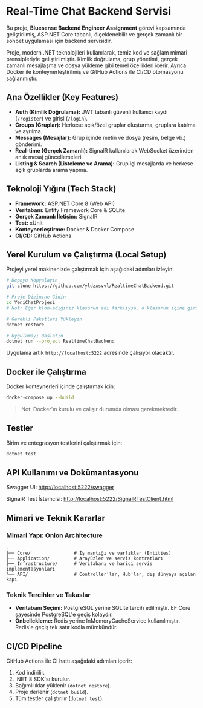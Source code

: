 
# Real-Time Chat Backend Servisi

Bu proje, **Bluesense Backend Engineer Assignment** görevi kapsamında geliştirilmiş, ASP.NET Core tabanlı, ölçeklenebilir ve gerçek zamanlı bir sohbet uygulaması için backend servisidir.

Proje, modern .NET teknolojileri kullanılarak, temiz kod ve sağlam mimari prensipleriyle geliştirilmiştir. Kimlik doğrulama, grup yönetimi, gerçek zamanlı mesajlaşma ve dosya yükleme gibi temel özellikleri içerir. Ayrıca Docker ile konteynerleştirilmiş ve GitHub Actions ile CI/CD otomasyonu sağlanmıştır.

## Ana Özellikler (Key Features)

- **Auth (Kimlik Doğrulama):** JWT tabanlı güvenli kullanıcı kaydı (`/register`) ve girişi (`/login`).
- **Groups (Gruplar):** Herkese açık/özel gruplar oluşturma, gruplara katılma ve ayrılma.
- **Messages (Mesajlar):** Grup içinde metin ve dosya (resim, belge vb.) gönderimi.
- **Real-time (Gerçek Zamanlı):** SignalR kullanılarak WebSocket üzerinden anlık mesaj güncellemeleri.
- **Listing & Search (Listeleme ve Arama):** Grup içi mesajlarda ve herkese açık gruplarda arama yapma.

## Teknoloji Yığını (Tech Stack)

- **Framework:** ASP.NET Core 8 (Web API)
- **Veritabanı:** Entity Framework Core & SQLite
- **Gerçek Zamanlı İletişim:** SignalR
- **Test:** xUnit
- **Konteynerleştirme:** Docker & Docker Compose
- **CI/CD:** GitHub Actions

## Yerel Kurulum ve Çalıştırma (Local Setup)

Projeyi yerel makinenizde çalıştırmak için aşağıdaki adımları izleyin:

```bash
# Depoyu Kopyalayın
git clone https://github.com/yldzxsvvl/RealtimeChatBackend.git

# Proje Dizinine Gidin
cd YeniChatProjesi
# Not: Eğer klonladığınız klasörün adı farklıysa, o klasörün içine girin.

# Gerekli Paketleri Yükleyin
dotnet restore

# Uygulamayı Başlatın
dotnet run --project RealtimeChatBackend
```

Uygulama artık `http://localhost:5222` adresinde çalışıyor olacaktır.

## Docker ile Çalıştırma

Docker konteynerleri içinde çalıştırmak için:

```bash
docker-compose up --build
```

> Not: Docker'ın kurulu ve çalışır durumda olması gerekmektedir.

## Testler

Birim ve entegrasyon testlerini çalıştırmak için:

```bash
dotnet test
```

## API Kullanımı ve Dokümantasyonu

Swagger UI: [http://localhost:5222/swagger](http://localhost:5222/swagger)

SignalR Test İstemcisi: [http://localhost:5222/SignalRTestClient.html](http://localhost:5222/SignalRTestClient.html)

## Mimari ve Teknik Kararlar

### Mimari Yapı: Onion Architecture

```
.
├── Core/                # İş mantığı ve varlıklar (Entities)
├── Application/         # Arayüzler ve servis kontratları
├── Infrastructure/      # Veritabanı ve harici servis implementasyonları
└── API/                 # Controller'lar, Hub'lar, dış dünyaya açılan kapı
```

### Teknik Tercihler ve Takaslar

- **Veritabanı Seçimi:** PostgreSQL yerine SQLite tercih edilmiştir. EF Core sayesinde PostgreSQL'e geçiş kolaydır.
- **Önbellekleme:** Redis yerine InMemoryCacheService kullanılmıştır. Redis'e geçiş tek satır kodla mümkündür.

## CI/CD Pipeline

GitHub Actions ile CI hattı aşağıdaki adımları içerir:

1. Kod indirilir.
2. .NET 8 SDK'sı kurulur.
3. Bağımlılıklar yüklenir (`dotnet restore`).
4. Proje derlenir (`dotnet build`).
5. Tüm testler çalıştırılır (`dotnet test`).
